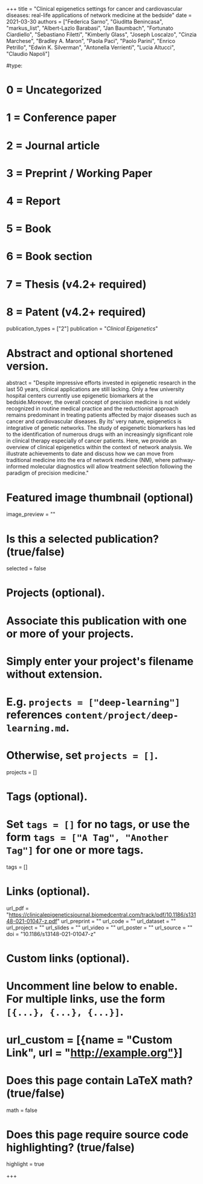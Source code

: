 +++
title = "Clinical epigenetics settings for cancer and cardiovascular diseases: real-life applications of network medicine at the bedside"
date = 2021-03-30
authors = ["Federica Sarno", "Giuditta Benincasa", "markus_list", "Albert-Lazlo Barabasi", "Jan Baumbach", "Fortunato Ciardiello", "Sebastiano Filetti", "Kimberly Glass", "Joseph Loscalzo", "Cinzia Marchese", "Bradley A. Maron", "Paola Paci", "Paolo Parini", "Enrico Petrillo", "Edwin K. Silverman", "Antonella Verrienti", "Lucia Altucci", "Claudio Napoli"]

#type:
#    0 = Uncategorized
#    1 = Conference paper
#    2 = Journal article
#    3 = Preprint / Working Paper
#    4 = Report
#    5 = Book
#    6 = Book section
#    7 = Thesis (v4.2+ required)
#    8 = Patent (v4.2+ required)
publication_types = ["2"]
publication = "*Clinical Epigenetics*"

# Abstract and optional shortened version.
abstract = "Despite impressive efforts invested in epigenetic research in the last 50 years, clinical applications are still lacking. Only a few university hospital centers currently use epigenetic biomarkers at the bedside.Moreover, the overall concept of precision medicine is not widely recognized in routine medical practice and the reductionist approach remains predominant in treating patients affected by major diseases such as cancer and cardiovascular diseases. By its’ very nature, epigenetics is integrative of genetic networks. The study of epigenetic biomarkers has led to the identification of numerous drugs with an increasingly significant role in clinical therapy especially of cancer patients. Here, we provide an overview of clinical epigenetics within the context of network analysis. We illustrate achievements to date and discuss how we can move from traditional medicine into the era of network medicine (NM), where pathway-informed molecular diagnostics will allow treatment selection following the paradigm of precision medicine."

# Featured image thumbnail (optional)
image_preview = ""

# Is this a selected publication? (true/false)
selected = false

# Projects (optional).
#   Associate this publication with one or more of your projects.
#   Simply enter your project's filename without extension.
#   E.g. `projects = ["deep-learning"]` references `content/project/deep-learning.md`.
#   Otherwise, set `projects = []`.
projects = []

# Tags (optional).
#   Set `tags = []` for no tags, or use the form `tags = ["A Tag", "Another Tag"]` for one or more tags.
tags = []

# Links (optional).
url_pdf = "https://clinicalepigeneticsjournal.biomedcentral.com/track/pdf/10.1186/s13148-021-01047-z.pdf"
url_preprint = ""
url_code = ""
url_dataset = ""
url_project = ""
url_slides = ""
url_video = ""
url_poster = ""
url_source = ""
doi = "10.1186/s13148-021-01047-z"

# Custom links (optional).
#   Uncomment line below to enable. For multiple links, use the form `[{...}, {...}, {...}]`.
# url_custom = [{name = "Custom Link", url = "http://example.org"}]

# Does this page contain LaTeX math? (true/false)
math = false

# Does this page require source code highlighting? (true/false)
highlight = true

+++
